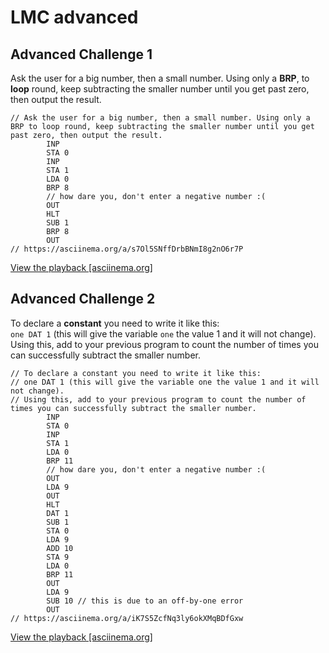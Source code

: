 # LMC advanced

## Advanced Challenge 1

Ask the user for a big number, then a small number. Using only a **BRP**, to **loop** round, keep subtracting the smaller number until you get past zero, then output the result.

```lmc
// Ask the user for a big number, then a small number. Using only a BRP to loop round, keep subtracting the smaller number until you get past zero, then output the result.
        INP
        STA 0
        INP
        STA 1
        LDA 0
        BRP 8
        // how dare you, don't enter a negative number :(
        OUT
        HLT
        SUB 1
        BRP 8
        OUT
// https://asciinema.org/a/s7Ol5SNffDrbBNmI8g2nO6r7P
```

[View the playback [asciinema.org]](https://asciinema.org/a/s7Ol5SNffDrbBNmI8g2nO6r7P)

## Advanced Challenge 2

To declare a **constant** you need to write it like this:  
`one DAT 1` (this will give the variable `one` the value 1 and it will not change).  
Using this, add to your previous program to count the number of times you can successfully subtract the smaller number.

```lmc
// To declare a constant you need to write it like this:
// one DAT 1 (this will give the variable one the value 1 and it will not change).
// Using this, add to your previous program to count the number of times you can successfully subtract the smaller number.
        INP
        STA 0
        INP
        STA 1
        LDA 0
        BRP 11
        // how dare you, don't enter a negative number :(
        OUT
        LDA 9
        OUT
        HLT
        DAT 1
        SUB 1
        STA 0
        LDA 9
        ADD 10
        STA 9
        LDA 0
        BRP 11
        OUT
        LDA 9
        SUB 10 // this is due to an off-by-one error
        OUT
// https://asciinema.org/a/iK7S5ZcfNq3ly6okXMqBDfGxw
```

[View the playback [asciinema.org]](https://asciinema.org/a/iK7S5ZcfNq3ly6okXMqBDfGxw)